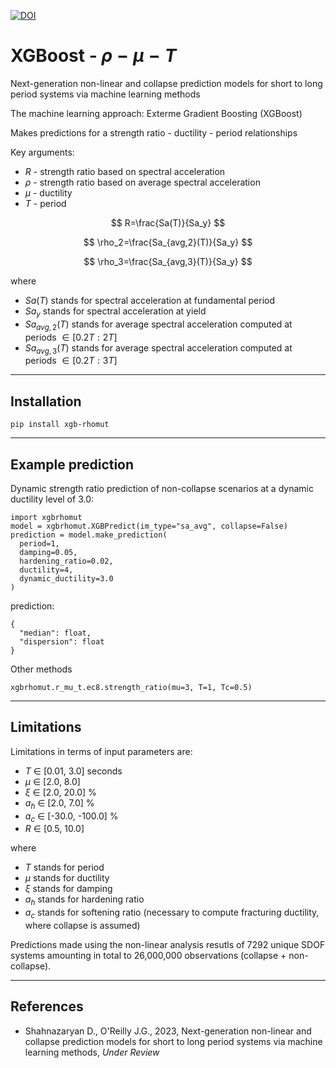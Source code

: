 [![DOI](https://zenodo.org/badge/599498240.svg)](https://zenodo.org/badge/latestdoi/599498240)

# XGBoost - $\rho-\mu-T$

Next-generation non-linear and collapse prediction models for short to long period systems via machine learning methods

The machine learning approach: Exterme Gradient Boosting (XGBoost)

Makes predictions for a strength ratio - ductility - period relationships

Key arguments:

* $R$ - strength ratio based on spectral acceleration
* $\rho$ - strength ratio based on average spectral acceleration
* $\mu$ - ductility
* $T$ - period


$$
  R=\frac{Sa(T)}{Sa_y}
$$

$$
  \rho_2=\frac{Sa_{avg,2}(T)}{Sa_y}
$$

$$
  \rho_3=\frac{Sa_{avg,3}(T)}{Sa_y}
$$

where 

* $Sa(T)$ stands for spectral acceleration at fundamental period
* $Sa_y$ stands for spectral acceleration at yield
* $Sa_{avg,2}(T)$ stands for average spectral acceleration computed at periods 
$∈ [0.2T:2T]$
* $Sa_{avg,3}(T)$ stands for average spectral acceleration computed at periods 
$∈ [0.2T:3T]$

***
## Installation

    pip install xgb-rhomut

***
## Example prediction
Dynamic strength ratio prediction of non-collapse scenarios at a dynamic ductility level of 3.0:

    import xgbrhomut
    model = xgbrhomut.XGBPredict(im_type="sa_avg", collapse=False)
    prediction = model.make_prediction(
      period=1, 
      damping=0.05, 
      hardening_ratio=0.02, 
      ductility=4, 
      dynamic_ductility=3.0
    )
    

prediction:

    {
      "median": float,
      "dispersion": float
    }

    
Other methods

    xgbrhomut.r_mu_t.ec8.strength_ratio(mu=3, T=1, Tc=0.5)

***
## Limitations
Limitations in terms of input parameters are:

* $T$ ∈ [0.01, 3.0] seconds
* $\mu$ ∈ [2.0, 8.0]
* $\xi$ ∈ [2.0, 20.0] %
* $a_h$ ∈ [2.0, 7.0] %
* $a_c$ ∈ [-30.0, -100.0] %
* $R$ ∈ [0.5, 10.0]

where

* $T$ stands for period
* $\mu$ stands for ductility
* $\xi$ stands for damping
* $a_h$ stands for hardening ratio
* $a_c$ stands for softening ratio (necessary to compute fracturing ductility, where collapse is assumed)

Predictions made using the non-linear analysis resutls of 7292 unique SDOF systems amounting in total to 26,000,000 observations (collapse + non-collapse). 

***
## References
* Shahnazaryan D., O'Reilly J.G., 2023, Next-generation non-linear and collapse prediction models for short to long period systems via machine learning methods, *Under Review*
